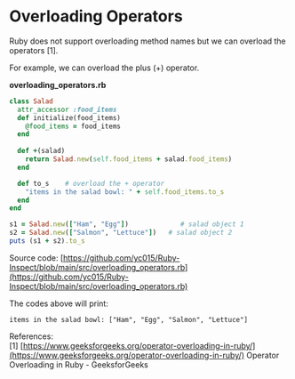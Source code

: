 # Overloading Operators

Ruby does not support overloading method names but we can overload the operators [1].

For example, we can overload the plus (+) operator.

**overloading_operators.rb**
```ruby
class Salad
  attr_accessor :food_items
  def initialize(food_items)
    @food_items = food_items
  end
  
  def +(salad)
    return Salad.new(self.food_items + salad.food_items)
  end

  def to_s    # overload the + operator
    "items in the salad bowl: " + self.food_items.to_s 
  end
end

s1 = Salad.new(["Ham", "Egg"])             # salad object 1
s2 = Salad.new(["Salmon", "Lettuce"])   # salad object 2
puts (s1 + s2).to_s 
```

Source code: [https://github.com/yc015/Ruby-Inspect/blob/main/src/overloading_operators.rb](https://github.com/yc015/Ruby-Inspect/blob/main/src/overloading_operators.rb)

The codes above will print:  

    items in the salad bowl: ["Ham", "Egg", "Salmon", "Lettuce"]

References:  
[1] [https://www.geeksforgeeks.org/operator-overloading-in-ruby/](https://www.geeksforgeeks.org/operator-overloading-in-ruby/) Operator Overloading in Ruby - GeeksforGeeks